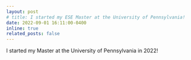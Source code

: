 ```yaml
---
layout: post
# title: I started my ESE Master at the University of Pennsylvania!
date: 2022-09-01 16:11:00-0400
inline: true
related_posts: false
---
```


I started my Master at the University of Pennsylvania in 2022!
